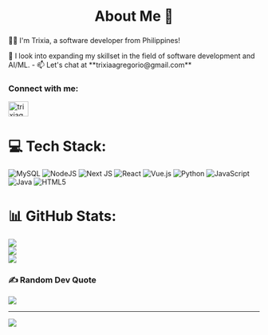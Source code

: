 <h1 align="center">About Me 🐣</h1>
<h3 align="center"></h3>

<p align="left">
👋🏻 I'm Trixia, a software developer from Philippines! 
</p>
📖 I look into expanding my skillset in the field of software development and AI/ML. 
- 📫 Let's chat at **trixiaagregorio@gmail.com**

<h3 align="left">Connect with me:</h3>
<p align="left">
<a href="https://linkedin.com/in/trixiag" target="blank"><img align="center" src="https://raw.githubusercontent.com/rahuldkjain/github-profile-readme-generator/master/src/images/icons/Social/linked-in-alt.svg" alt="trixiag" height="30" width="40" /></a>
</p>

# 💻 Tech Stack:
![MySQL](https://img.shields.io/badge/mysql-4479A1.svg?style=for-the-badge&logo=mysql&logoColor=white) ![NodeJS](https://img.shields.io/badge/node.js-6DA55F?style=for-the-badge&logo=node.js&logoColor=white) ![Next JS](https://img.shields.io/badge/Next-black?style=for-the-badge&logo=next.js&logoColor=white) ![React](https://img.shields.io/badge/react-%2320232a.svg?style=for-the-badge&logo=react&logoColor=%2361DAFB) ![Vue.js](https://img.shields.io/badge/vue.js-%2335495e.svg?style=for-the-badge&logo=vuedotjs&logoColor=%234FC08D) ![Python](https://img.shields.io/badge/python-3670A0?style=for-the-badge&logo=python&logoColor=ffdd54) ![JavaScript](https://img.shields.io/badge/javascript-%23323330.svg?style=for-the-badge&logo=javascript&logoColor=%23F7DF1E) ![Java](https://img.shields.io/badge/java-%23ED8B00.svg?style=for-the-badge&logo=openjdk&logoColor=white) ![HTML5](https://img.shields.io/badge/html5-%23E34F26.svg?style=for-the-badge&logo=html5&logoColor=white)
# 📊 GitHub Stats:
![](https://github-readme-stats.vercel.app/api?username=TrixiaG&theme=date_night&hide_border=false&include_all_commits=false&count_private=false)<br/>
![](https://nirzak-streak-stats.vercel.app/?user=TrixiaG&theme=date_night&hide_border=false)<br/>
![](https://github-readme-stats.vercel.app/api/top-langs/?username=TrixiaG&theme=date_night&hide_border=false&include_all_commits=false&count_private=false&layout=compact)

### ✍️ Random Dev Quote
![](https://quotes-github-readme.vercel.app/api?type=horizontal&theme=gruvbox)

---
[![](https://visitcount.itsvg.in/api?id=TrixiaG&icon=0&color=5)](https://visitcount.itsvg.in)

